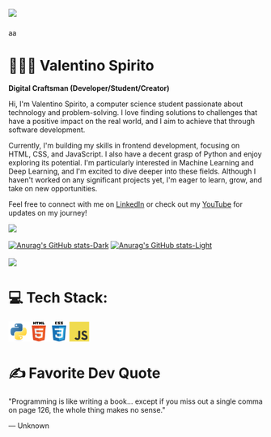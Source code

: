 [![](https://visitcount.itsvg.in/api?id=SoleNeve&icon=0&color=8)](https://visitcount.itsvg.in)
---
aa
# 👨🏻‍💻 Valentino Spirito
**Digital Craftsman (Developer/Student/Creator)**

Hi, I'm Valentino Spirito, a computer science student passionate about technology and problem-solving. I love finding solutions to challenges that have a positive impact on the real world, and I aim to achieve that through software development.

Currently, I'm building my skills in frontend development, focusing on HTML, CSS, and JavaScript. I also have a decent grasp of Python and enjoy exploring its potential. I'm particularly interested in Machine Learning and Deep Learning, and I'm excited to dive deeper into these fields. Although I haven't worked on any significant projects yet, I'm eager to learn, grow, and take on new opportunities.

Feel free to connect with me on <a href="https://www.linkedin.com/in/valentino-spirito-353867329" target="_blank">LinkedIn</a> or check out my <a href="https://www.youtube.com/channel/UCrlHHn4fnUSP5r5g22HFhnQ" target="_blank">YouTube</a> for updates on my journey!

![](https://leetcard.jacoblin.cool/ValentinoSpirito?ext=heatmap)


[![Anurag's GitHub stats-Dark](https://github-readme-stats.vercel.app/api?username=ValentinoSpirito&show_icons=true&theme=dark#gh-dark-mode-only)](https://github.com/anuraghazra/github-readme-stats#gh-dark-mode-only)
[![Anurag's GitHub stats-Light](https://github-readme-stats.vercel.app/api?username=ValentinoSpirito&show_icons=true&theme=default#gh-light-mode-only)](https://github.com/anuraghazra/github-readme-stats#gh-light-mode-only)<br/><br/>
![](https://github-readme-streak-stats.herokuapp.com/?user=ValentinoSpirito&theme=dark&hide_border=false)<br/>


# 💻 Tech Stack:

<p align="left"><a href="https://www.python.org" target="_blank" rel="noreferrer"><img src="https://raw.githubusercontent.com/devicons/devicon/master/icons/python/python-original.svg" alt="python" width="40" height="40"/></a><a href="https://www.w3.org/html/" target="_blank" rel="noreferrer"><img src="https://raw.githubusercontent.com/devicons/devicon/master/icons/html5/html5-original-wordmark.svg" alt="html5" width="40" height="40"/></a><a href="https://www.w3schools.com/css/" target="_blank" rel="noreferrer"><img src="https://raw.githubusercontent.com/devicons/devicon/master/icons/css3/css3-original-wordmark.svg" alt="css3" width="40" height="40"/></a><a href="https://developer.mozilla.org/en-US/docs/Web/JavaScript" target="_blank" rel="noreferrer"><img src="https://raw.githubusercontent.com/devicons/devicon/master/icons/javascript/javascript-original.svg" alt="javascript" width="40" height="40"/></a></p>


# ✍️ Favorite Dev Quote
"Programming is like writing a book... except if you miss out a single comma on page 126, the whole thing makes no sense."

— Unknown



<!-- Proudly created with GPRM ( https://gprm.itsvg.in ) -->

<!-- Proudly created with GPRM ( https://gprm.itsvg.in ) -->

<!--
**SoleNeve/soleneve** is a ✨ _special_ ✨ repository because its `README.md` (this file) appears on your GitHub profile.

Here are some ideas to get you started:

- 🔭 I’m currently working on ...
- 🌱 I’m currently learning ...
- 👯 I’m looking to collaborate on ...
- 🤔 I’m looking for help with ...
- 💬 Ask me about ...
- 📫 How to reach me: ...
- 😄 Pronouns: ...
- ⚡ Fun fact: ...
-->
